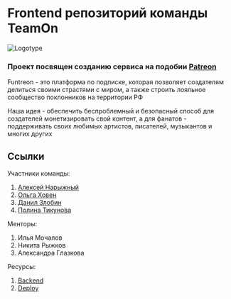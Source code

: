 # Frontend репозиторий команды TeamOn
![Logotype](https://i.pinimg.com/originals/7e/1b/fe/7e1bfe4493d852515f56a02dfba603b0.png)

<h3> Проект посвящен созданию сервиса на подобии <a href="https://www.patreon.com/">Patreon</a> </h3>
<p>  Funtreon - это платформа по подписке, которая позволяет создателям делиться своими страстями с миром, а также строить лояльное сообщество поклонников на территории РФ  </p>
<p>  Наша идея - обеспечить беспроблемный и безопасный способ для создателей монетизировать свой контент, а для фанатов - поддерживать своих 
любимых артистов, писателей, музыкантов и многих других</p>

## Ссылки
Участники команды:
1. <a href="https://github.com/AlexeyBMSTU">Алексей Нарыжный</a>
3. <a href="https://github.com/KhovenOlya">Ольга Ховен</a>
5. <a href="https://github.com/Danil-Zlo">Данил Злобин</a>
7. <a href="https://github.com/PtFux">Полина Тикунова</a>

Менторы:
1. Илья Мочалов
2. Никита Рыжков
3. Александра Глазкова

Ресурсы:
1. <a href="https://github.com/AlexeyBMSTU/backend-park">Backend</a>
2. <a href="https://github.com/PtFux">Deploy</a></h5>

